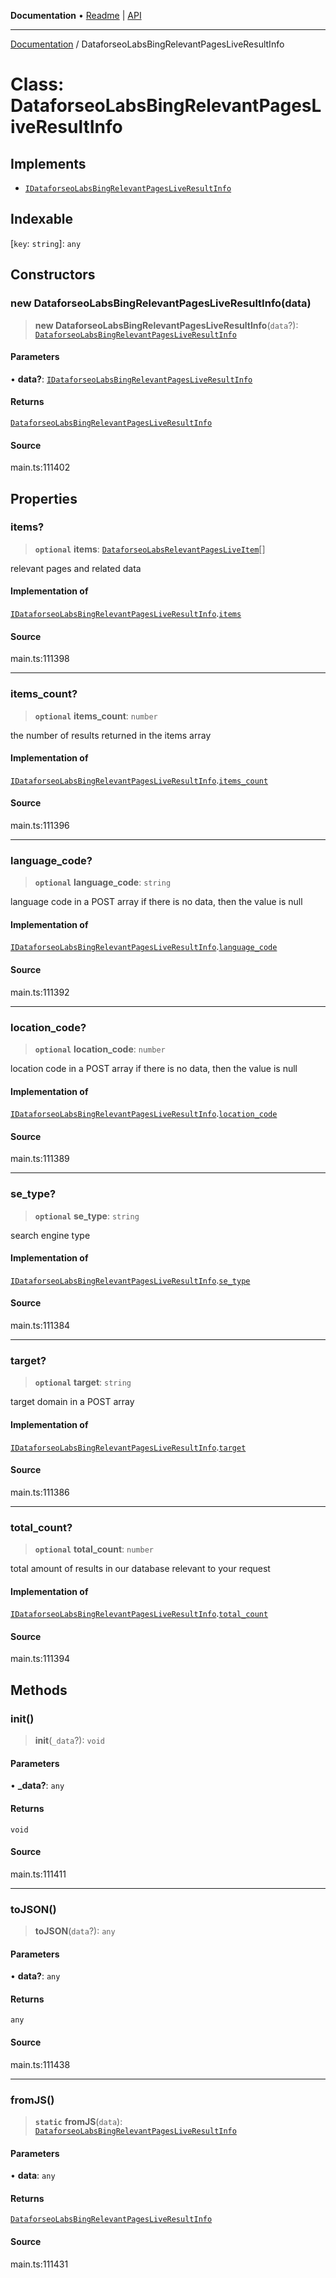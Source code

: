 **Documentation** • [Readme](../README.md) \| [API](../globals.md)

***

[Documentation](../README.md) / DataforseoLabsBingRelevantPagesLiveResultInfo

# Class: DataforseoLabsBingRelevantPagesLiveResultInfo

## Implements

- [`IDataforseoLabsBingRelevantPagesLiveResultInfo`](../interfaces/IDataforseoLabsBingRelevantPagesLiveResultInfo.md)

## Indexable

 \[`key`: `string`\]: `any`

## Constructors

### new DataforseoLabsBingRelevantPagesLiveResultInfo(data)

> **new DataforseoLabsBingRelevantPagesLiveResultInfo**(`data`?): [`DataforseoLabsBingRelevantPagesLiveResultInfo`](DataforseoLabsBingRelevantPagesLiveResultInfo.md)

#### Parameters

• **data?**: [`IDataforseoLabsBingRelevantPagesLiveResultInfo`](../interfaces/IDataforseoLabsBingRelevantPagesLiveResultInfo.md)

#### Returns

[`DataforseoLabsBingRelevantPagesLiveResultInfo`](DataforseoLabsBingRelevantPagesLiveResultInfo.md)

#### Source

main.ts:111402

## Properties

### items?

> **`optional`** **items**: [`DataforseoLabsRelevantPagesLiveItem`](DataforseoLabsRelevantPagesLiveItem.md)[]

relevant pages and related data

#### Implementation of

[`IDataforseoLabsBingRelevantPagesLiveResultInfo`](../interfaces/IDataforseoLabsBingRelevantPagesLiveResultInfo.md).[`items`](../interfaces/IDataforseoLabsBingRelevantPagesLiveResultInfo.md#items)

#### Source

main.ts:111398

***

### items\_count?

> **`optional`** **items\_count**: `number`

the number of results returned in the items array

#### Implementation of

[`IDataforseoLabsBingRelevantPagesLiveResultInfo`](../interfaces/IDataforseoLabsBingRelevantPagesLiveResultInfo.md).[`items_count`](../interfaces/IDataforseoLabsBingRelevantPagesLiveResultInfo.md#items_count)

#### Source

main.ts:111396

***

### language\_code?

> **`optional`** **language\_code**: `string`

language code in a POST array
if there is no data, then the value is null

#### Implementation of

[`IDataforseoLabsBingRelevantPagesLiveResultInfo`](../interfaces/IDataforseoLabsBingRelevantPagesLiveResultInfo.md).[`language_code`](../interfaces/IDataforseoLabsBingRelevantPagesLiveResultInfo.md#language_code)

#### Source

main.ts:111392

***

### location\_code?

> **`optional`** **location\_code**: `number`

location code in a POST array
if there is no data, then the value is null

#### Implementation of

[`IDataforseoLabsBingRelevantPagesLiveResultInfo`](../interfaces/IDataforseoLabsBingRelevantPagesLiveResultInfo.md).[`location_code`](../interfaces/IDataforseoLabsBingRelevantPagesLiveResultInfo.md#location_code)

#### Source

main.ts:111389

***

### se\_type?

> **`optional`** **se\_type**: `string`

search engine type

#### Implementation of

[`IDataforseoLabsBingRelevantPagesLiveResultInfo`](../interfaces/IDataforseoLabsBingRelevantPagesLiveResultInfo.md).[`se_type`](../interfaces/IDataforseoLabsBingRelevantPagesLiveResultInfo.md#se_type)

#### Source

main.ts:111384

***

### target?

> **`optional`** **target**: `string`

target domain in a POST array

#### Implementation of

[`IDataforseoLabsBingRelevantPagesLiveResultInfo`](../interfaces/IDataforseoLabsBingRelevantPagesLiveResultInfo.md).[`target`](../interfaces/IDataforseoLabsBingRelevantPagesLiveResultInfo.md#target)

#### Source

main.ts:111386

***

### total\_count?

> **`optional`** **total\_count**: `number`

total amount of results in our database relevant to your request

#### Implementation of

[`IDataforseoLabsBingRelevantPagesLiveResultInfo`](../interfaces/IDataforseoLabsBingRelevantPagesLiveResultInfo.md).[`total_count`](../interfaces/IDataforseoLabsBingRelevantPagesLiveResultInfo.md#total_count)

#### Source

main.ts:111394

## Methods

### init()

> **init**(`_data`?): `void`

#### Parameters

• **\_data?**: `any`

#### Returns

`void`

#### Source

main.ts:111411

***

### toJSON()

> **toJSON**(`data`?): `any`

#### Parameters

• **data?**: `any`

#### Returns

`any`

#### Source

main.ts:111438

***

### fromJS()

> **`static`** **fromJS**(`data`): [`DataforseoLabsBingRelevantPagesLiveResultInfo`](DataforseoLabsBingRelevantPagesLiveResultInfo.md)

#### Parameters

• **data**: `any`

#### Returns

[`DataforseoLabsBingRelevantPagesLiveResultInfo`](DataforseoLabsBingRelevantPagesLiveResultInfo.md)

#### Source

main.ts:111431
